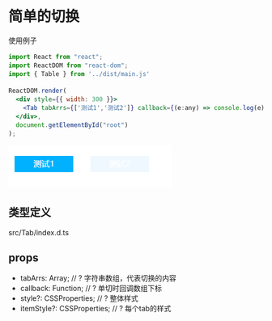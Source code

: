 # 简单的切换

使用例子

```jsx
import React from "react";
import ReactDOM from "react-dom";
import { Table } from '../dist/main.js'

ReactDOM.render(
  <div style={{ width: 300 }}>
    <Tab tabArrs={['测试1','测试2']} callback={(e:any) => console.log(e)} style={{background:'#fff'}}/>
  </div>,
  document.getElementById("root")
);
```

![alt 例子](./tab.png)

## 类型定义

src/Tab/index.d.ts

## props

* tabArrs: Array<string>;           // ? 字符串数组，代表切换的内容
* callback: Function;               // ? 单切时回调数组下标
* style?: CSSProperties;            // ? 整体样式
* itemStyle?: CSSProperties;        // ? 每个tab的样式
